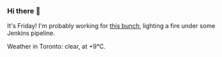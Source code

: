 ### Hi there :wave:

It's Friday! I'm probably working for [this bunch](https://github.com/kohofinancial), lighting a fire under some Jenkins pipeline.

Weather in Toronto: clear, at +9°C.

